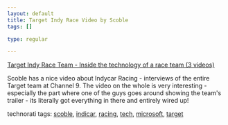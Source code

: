```yaml
--- 
layout: default
title: Target Indy Race Video by Scoble
tags: []

type: regular

---
```

<div><a href="http://channel9.msdn.com/ShowPost.aspx?PostID=154983#154983">Target Indy Race Team - Inside the technology of a race team (3 videos)</a> 

<p>Scoble has a nice video about Indycar Racing - interviews of the entire Target team at Channel 9. The video on the whole is very interesting - especially the part where one of the guys goes around showing the team's trailer - its literally got everything in there and entirely wired up!
</p><p>technorati tags: <a href="http://technorati.com/tag/scoble" rel="tag">scoble</a>, <a href="http://technorati.com/tag/ indicar" rel="tag"> indicar</a>, <a href="http://technorati.com/tag/ racing" rel="tag"> racing</a>, <a href="http://technorati.com/tag/ tech" rel="tag"> tech</a>, <a href="http://technorati.com/tag/microsoft" rel="tag">microsoft</a>, <a href="http://technorati.com/tag/ target" rel="tag"> target</a></p></div>
